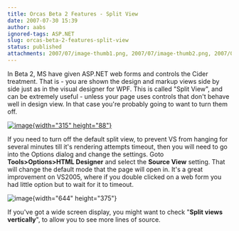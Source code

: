 ```yaml
---
title: Orcas Beta 2 Features - Split View
date: 2007-07-30 15:39
author: aabs
ignored-tags: ASP.NET
slug: orcas-beta-2-features-split-view
status: published
attachments: 2007/07/image-thumb1.png, 2007/07/image-thumb2.png, 2007/07/image1.png
---
```


In Beta 2, MS have given ASP.NET web forms and controls the Cider treatment. That is - you are shown the design and markup views side by side just as in the visual designer for WPF. This is called "Split View", and can be extremely useful - unless your page uses controls that don't behave well in design view. In that case you're probably going to want to turn them off.

[![image]({static}2007/07/image-thumb1.png){width="315" height="88"}]({static}2007/07/image1.png)

If you need to turn off the default split view, to prevent VS from hanging for several minutes till it's rendering attempts timeout, then you will need to go into the Options dialog and change the settings. Goto **Tools\>Options\>HTML Designer** and select the **Source View** setting. That will change the default mode that the page will open in. It's a great improvement on VS2005, where if you double clicked on a web form you had little option but to wait for it to timeout.

![image]({static}2007/07/image-thumb2.png){width="644" height="375"}

If you've got a wide screen display, you might want to check "**Split views vertically**", to allow you to see more lines of source.
